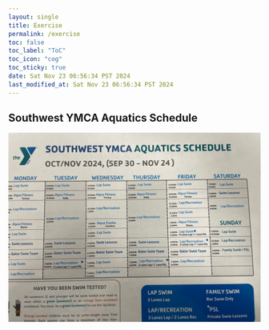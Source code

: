 ```yaml
---
layout: single
title: Exercise
permalink: /exercise
toc: false
toc_label: "ToC"
toc_icon: "cog"
toc_sticky: true
date: Sat Nov 23 06:56:34 PST 2024
last_modified_at: Sat Nov 23 06:56:34 PST 2024
---
```


<head>
	<link rel="stylesheet" href="/resource/styles.css">
</head>

<h2 id="southwest-ymca-aquatics-schedule">
	Southwest YMCA Aquatics Schedule
</h2>

<div class="fig-container">
<img src="/resource/exercise/southwest-ymca-aquatics-schedule.jpeg">
</div>

